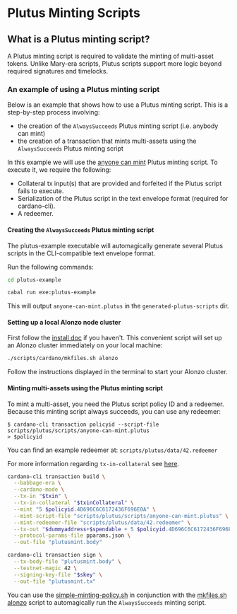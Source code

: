 # Plutus Minting Scripts

## What is a Plutus minting script?

A Plutus minting script is required to validate the minting of multi-asset tokens. Unlike Mary-era scripts, Plutus scripts support more logic beyond required signatures and timelocks.

### An example of using a Plutus minting script

Below is an example that shows how to use a Plutus minting script. This is a step-by-step
process involving:

+ the creation of the `AlwaysSucceeds` Plutus minting script (i.e. anybody can mint)
+ the creation of a transaction that mints multi-assets using the `AlwaysSucceeds` Plutus minting script

In this example we will use the [anyone can mint](https://github.com/input-output-hk/plutus-apps/blob/main/plutus-example/src/PlutusExample/PlutusVersion1/MintingScript.hs) Plutus minting script. To execute it, we require the following:

- Collateral tx input(s) that are provided and forfeited if the Plutus script fails to execute.
- Serialization of the Plutus script in the text envelope format (required for cardano-cli).
- A redeemer.

#### Creating the `AlwaysSucceeds` Plutus minting script

The plutus-example executable will automagically generate several Plutus scripts in the CLI-compatible text envelope format.

Run the following commands:

```bash
cd plutus-example

cabal run exe:plutus-example
```

This will output `anyone-can-mint.plutus` in the `generated-plutus-scripts` dir.

#### Setting up a local Alonzo node cluster

First follow the [install doc](../../../doc/getting-started/install.md) if you haven't. This convenient script will set up an Alonzo cluster immediately on your local machine:

```bash
./scripts/cardano/mkfiles.sh alonzo
```

Follow the instructions displayed in the terminal to start your Alonzo cluster.

#### Minting multi-assets using the Plutus minting script

To mint a multi-asset, you need the Plutus script policy ID and a redeemer. Because this minting script always succeeds, you can use any redeemer:

```
$ cardano-cli transaction policyid --script-file scripts/plutus/scripts/anyone-can-mint.plutus
> $policyid
```

You can find an example redeemer at: `scripts/plutus/data/42.redeemer`

For more information regarding `tx-in-collateral` see [here](plutus-spending-script-example.md).

```bash
cardano-cli transaction build \
  --babbage-era \
  --cardano-mode \
  --tx-in "$txin" \
  --tx-in-collateral "$txinCollateral" \
  --mint "5 $policyid.4D696C6C6172436F696E0A" \
  --mint-script-file "scripts/plutus/scripts/anyone-can-mint.plutus" \
  --mint-redeemer-file "scripts/plutus/data/42.redeemer" \
  --tx-out "$dummyaddress+$spendable + 5 $policyid.4D696C6C6172436F696E0A" \
  --protocol-params-file pparams.json \
  --out-file "plutusmint.body"

cardano-cli transaction sign \
  --tx-body-file "plutusmint.body" \
  --testnet-magic 42 \
  --signing-key-file "$skey" \
  --out-file "plutusmint.tx"
```

You can use the [simple-minting-policy.sh](../../../scripts/plutus/simple-minting-policy.sh) in conjunction with the [mkfiles.sh alonzo](../../../scripts/cardano/mkfiles.sh) script to automagically run the `AlwaysSucceeds` minting script.


